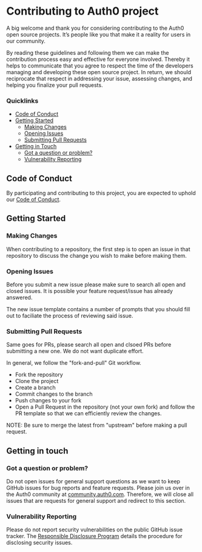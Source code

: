 # Contributing to Auth0 project

A big welcome and thank you for considering contributing to the Auth0 open source projects. It’s people like you that make it a reality for users in our community. 

By reading these guidelines and following them we can make the contribution process easy and effective for everyone involved. Thereby it helps to communicate that you agree to respect the time of the developers managing and developing these open source project. In return, we should reciprocate that respect in addressing your issue, assessing changes, and helping you finalize your pull requests.

### Quicklinks
* [Code of Conduct](#code-of-conduct)
* [Getting Started](#getting-started)
    * [Making Changes](#making-changes)
    * [Opening Issues](#opening-issues)
    * [Submitting Pull Requests](#submitting-pull-requests)
* [Getting in Touch](#getting-in-touch)
    * [Got a question or problem?](#got-a-question-or-problem?)
    * [Vulnerability Reporting](#vulnerability-reporting)

## Code of Conduct 
By participating and contributing to this project, you are expected to uphold our [Code of Conduct](link-to-be-added).

## Getting Started 

### Making Changes 

When contributing to a repository, the first step is to open an issue in that repository to discuss the change you wish to make before making them.

### Opening Issues

Before you submit a new issue please make sure to search all open and closed issues. It is possible your feature request/issue has already answered. 

The new issue template contains a number of prompts that you should fill out to faciliate the process of reviewing said issue. 

### Submitting Pull Requests 

Same goes for PRs, please search all open and clsoed PRs before submitting a new one. We do not want duplicate effort.

In general, we follow the "fork-and-pull" Git workflow.

* Fork the repository 
* Clone the project 
* Create a branch 
* Commit changes to the branch
* Push changes to your fork
* Open a Pull Request in the repository (not your own fork) and follow the PR template so that we can efficiently review the changes. 

NOTE: Be sure to merge the latest from "upstream" before making a pull request.

## Getting in touch 

### Got a question or problem? 

Do not open issues for general support questions as we want to keep GitHub issues for bug reports and feature requests. Please join us over in the Auth0 community at [community.auth0.com](https://community.auth0.com). Therefore, we will close all issues that are requests for general support and redirect to this section. 

### Vulnerability Reporting

Please do not report security vulnerabilities on the public GitHub issue tracker. The [Responsible Disclosure Program](https://auth0.com/whitehat) details the procedure for disclosing security issues.
